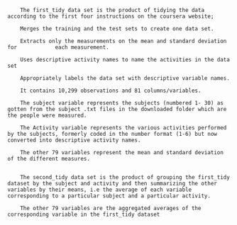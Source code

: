         The first_tidy data set is the product of tidying the data according to the first four instructions on the coursera website; 
        
        Merges the training and the test sets to create one data set.

        Extracts only the measurements on the mean and standard deviation for            each measurement. 

        Uses descriptive activity names to name the activities in the data set

        Appropriately labels the data set with descriptive variable names. 
        
        It contains 10,299 observations and 81 columns/variables.

        The subject variable represents the subjects (numbered 1- 30) as gotten from the subject .txt files in the downloaded folder which are the people were measured.

        The Activity variable represents the various activities performed by the subjects, formerly coded in the number format (1-6) but now converted into descriptive activity names.

        The other 79 variables represent the mean and standard deviation of the different measures.


        The second_tidy data set is the product of grouping the first_tidy dataset by the subject and activity and then summarizing the other variables by their means, i.e the average of each variable corresponding to a particular subject and a particular activity.

        The other 79 variables are the aggregated averages of the corresponding variable in the first_tidy dataset